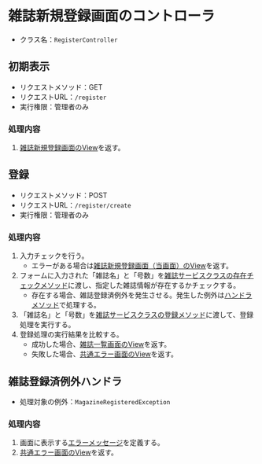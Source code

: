 # 雑誌新規登録画面のコントローラ
- クラス名：`RegisterController`

## 初期表示
- リクエストメソッド：GET
- リクエストURL：`/register`
- 実行権限：管理者のみ

### 処理内容
1. [雑誌新規登録画面のView](screen-register.md#View名)を返す。

## 登録
- リクエストメソッド：POST
- リクエストURL：`/register/create`
- 実行権限：管理者のみ

### 処理内容
1. 入力チェックを行う。
    - エラーがある場合は[雑誌新規登録画面（当画面）のView](screen-register.md#View名)を返す。
1. フォームに入力された「雑誌名」と「号数」を[雑誌サービスクラスの存在チェックメソッド]()に渡し、指定した雑誌情報が存在するかチェックする。
    - 存在する場合、雑誌登録済例外を発生させる。発生した例外は[ハンドラメソッド](controller-register.md#雑誌登録済例外ハンドラ)で処理する。
1. 「雑誌名」と「号数」を[雑誌サービスクラスの登録メソッド]()に渡して、登録処理を実行する。
1. 登録処理の実行結果を比較する。
    - 成功した場合、[雑誌一覧画面のView](screen-magazinelist.md#View名)を返す。
    - 失敗した場合、[共通エラー画面のView]()を返す。

## 雑誌登録済例外ハンドラ
- 処理対象の例外：`MagazineRegisteredException`

### 処理内容
1. 画面に表示する[エラーメッセージ]()を定義する。
2. [共通エラー画面のView]()を返す。
